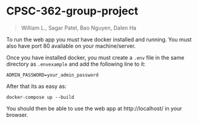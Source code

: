 # CPSC-362-group-project

> William L., Sagar Patel, Bao Nguyen, Dalen Ha

To run the web app you must have docker installed and running.  You must also have port 80 available on your machine/server.

Once you have installed docker, you must create a `.env` file in the same directory as `.envexample` and add the following line to it:

```
ADMIN_PASSWORD=your_admin_password
```

After that its as easy as:

```
docker-compose up --build
```

You should then be able to use the web app at http://localhost/ in your browser.
